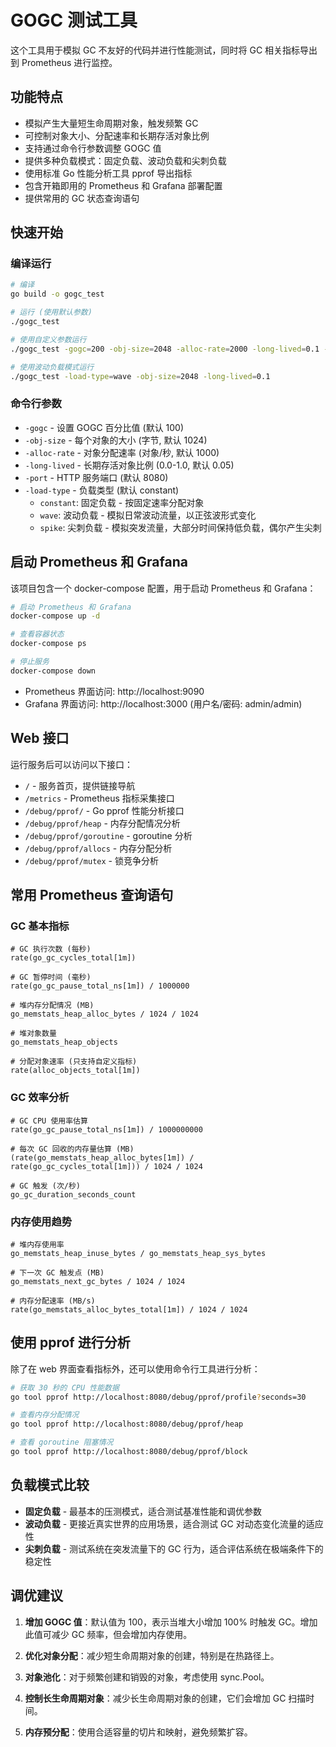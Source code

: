 # GOGC 测试工具

这个工具用于模拟 GC 不友好的代码并进行性能测试，同时将 GC 相关指标导出到 Prometheus 进行监控。

## 功能特点

- 模拟产生大量短生命周期对象，触发频繁 GC
- 可控制对象大小、分配速率和长期存活对象比例
- 支持通过命令行参数调整 GOGC 值
- 提供多种负载模式：固定负载、波动负载和尖刺负载
- 使用标准 Go 性能分析工具 pprof 导出指标
- 包含开箱即用的 Prometheus 和 Grafana 部署配置
- 提供常用的 GC 状态查询语句

## 快速开始

### 编译运行

```bash
# 编译
go build -o gogc_test

# 运行 (使用默认参数)
./gogc_test

# 使用自定义参数运行
./gogc_test -gogc=200 -obj-size=2048 -alloc-rate=2000 -long-lived=0.1 -port=8080

# 使用波动负载模式运行
./gogc_test -load-type=wave -obj-size=2048 -long-lived=0.1
```

### 命令行参数

- `-gogc` - 设置 GOGC 百分比值 (默认 100)
- `-obj-size` - 每个对象的大小 (字节, 默认 1024)
- `-alloc-rate` - 对象分配速率 (对象/秒, 默认 1000)
- `-long-lived` - 长期存活对象比例 (0.0-1.0, 默认 0.05)
- `-port` - HTTP 服务端口 (默认 8080)
- `-load-type` - 负载类型 (默认 constant)
  - `constant`: 固定负载 - 按固定速率分配对象
  - `wave`: 波动负载 - 模拟日常波动流量，以正弦波形式变化
  - `spike`: 尖刺负载 - 模拟突发流量，大部分时间保持低负载，偶尔产生尖刺

## 启动 Prometheus 和 Grafana

该项目包含一个 docker-compose 配置，用于启动 Prometheus 和 Grafana：

```bash
# 启动 Prometheus 和 Grafana
docker-compose up -d

# 查看容器状态
docker-compose ps

# 停止服务
docker-compose down
```

- Prometheus 界面访问: http://localhost:9090
- Grafana 界面访问: http://localhost:3000 (用户名/密码: admin/admin)

## Web 接口

运行服务后可以访问以下接口：

- `/` - 服务首页，提供链接导航
- `/metrics` - Prometheus 指标采集接口
- `/debug/pprof/` - Go pprof 性能分析接口
- `/debug/pprof/heap` - 内存分配情况分析
- `/debug/pprof/goroutine` - goroutine 分析
- `/debug/pprof/allocs` - 内存分配分析
- `/debug/pprof/mutex` - 锁竞争分析

## 常用 Prometheus 查询语句

### GC 基本指标

```
# GC 执行次数 (每秒)
rate(go_gc_cycles_total[1m])

# GC 暂停时间 (毫秒)
rate(go_gc_pause_total_ns[1m]) / 1000000

# 堆内存分配情况 (MB)
go_memstats_heap_alloc_bytes / 1024 / 1024

# 堆对象数量
go_memstats_heap_objects

# 分配对象速率 (只支持自定义指标)
rate(alloc_objects_total[1m])
```

### GC 效率分析

```
# GC CPU 使用率估算
rate(go_gc_pause_total_ns[1m]) / 1000000000

# 每次 GC 回收的内存量估算 (MB)
(rate(go_memstats_heap_alloc_bytes[1m]) / rate(go_gc_cycles_total[1m])) / 1024 / 1024

# GC 触发 (次/秒)
go_gc_duration_seconds_count
```

### 内存使用趋势

```
# 堆内存使用率
go_memstats_heap_inuse_bytes / go_memstats_heap_sys_bytes

# 下一次 GC 触发点 (MB)
go_memstats_next_gc_bytes / 1024 / 1024

# 内存分配速率 (MB/s)
rate(go_memstats_alloc_bytes_total[1m]) / 1024 / 1024
```

## 使用 pprof 进行分析

除了在 web 界面查看指标外，还可以使用命令行工具进行分析：

```bash
# 获取 30 秒的 CPU 性能数据
go tool pprof http://localhost:8080/debug/pprof/profile?seconds=30

# 查看内存分配情况
go tool pprof http://localhost:8080/debug/pprof/heap

# 查看 goroutine 阻塞情况
go tool pprof http://localhost:8080/debug/pprof/block
```

## 负载模式比较

- **固定负载** - 最基本的压测模式，适合测试基准性能和调优参数
- **波动负载** - 更接近真实世界的应用场景，适合测试 GC 对动态变化流量的适应性
- **尖刺负载** - 测试系统在突发流量下的 GC 行为，适合评估系统在极端条件下的稳定性

## 调优建议

1. **增加 GOGC 值**：默认值为 100，表示当堆大小增加 100% 时触发 GC。增加此值可减少 GC 频率，但会增加内存使用。

2. **优化对象分配**：减少短生命周期对象的创建，特别是在热路径上。

3. **对象池化**：对于频繁创建和销毁的对象，考虑使用 sync.Pool。

4. **控制长生命周期对象**：减少长生命周期对象的创建，它们会增加 GC 扫描时间。

5. **内存预分配**：使用合适容量的切片和映射，避免频繁扩容。 